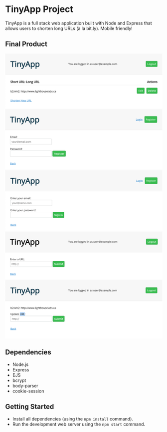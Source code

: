 # TinyApp Project

TinyApp is a full stack web application built with Node and Express that allows users to shorten long URLs (à la bit.ly). Mobile friendly!

## Final Product

!["Screenshot of URLs page"](https://github.com/Jesswinters/TinyApp/blob/master/docs/urls-page.png)
!["Screenshot of register page"](https://github.com/Jesswinters/TinyApp/blob/master/docs/url-register.png)
!["Screenshot of login page"](https://github.com/Jesswinters/TinyApp/blob/master/docs/url-login.png)
!["Screenshot of add new URL page"](https://github.com/Jesswinters/TinyApp/blob/master/docs/url-new.png)
!["Screenshot of update URL page"](https://github.com/Jesswinters/TinyApp/blob/master/docs/url-update.png)

## Dependencies

- Node.js
- Express
- EJS
- bcrypt
- body-parser
- cookie-session

## Getting Started

- Install all dependencies (using the `npm install` command).
- Run the development web server using the `npm start` command.
